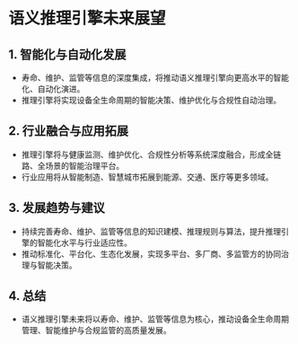# 语义推理引擎未来展望

## 1. 智能化与自动化发展

- 寿命、维护、监管等信息的深度集成，将推动语义推理引擎向更高水平的智能化、自动化演进。
- 推理引擎将实现设备全生命周期的智能决策、维护优化与合规性自动治理。

## 2. 行业融合与应用拓展

- 推理引擎将与健康监测、维护优化、合规性分析等系统深度融合，形成全链路、全场景的智能治理平台。
- 行业应用将从智能制造、智慧城市拓展到能源、交通、医疗等更多领域。

## 3. 发展趋势与建议

- 持续完善寿命、维护、监管等信息的知识建模、推理规则与算法，提升推理引擎的智能化水平与行业适应性。
- 推动标准化、平台化、生态化发展，实现多平台、多厂商、多监管方的协同治理与智能决策。

## 4. 总结

- 语义推理引擎未来将以寿命、维护、监管等信息为核心，推动设备全生命周期管理、智能维护与合规监管的高质量发展。
